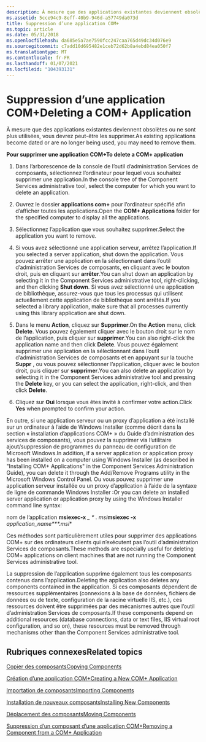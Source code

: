```yaml
---
description: À mesure que des applications existantes deviennent obsolètes ou ne sont plus utilisées, vous devrez peut-être les supprimer.
ms.assetid: 5cce94c9-8eff-40b9-946d-a57749da073d
title: Suppression d’une application COM+
ms.topic: article
ms.date: 05/31/2018
ms.openlocfilehash: da685e5a7ae7590fcc247caa765d49dc34d076e9
ms.sourcegitcommit: c7add10d695482e1ceb72d62b8a4ebd84ea050f7
ms.translationtype: MT
ms.contentlocale: fr-FR
ms.lasthandoff: 01/07/2021
ms.locfileid: "104393131"
---
```

# <a name="deleting-a-com-application"></a><span data-ttu-id="a321d-103">Suppression d’une application COM+</span><span class="sxs-lookup"><span data-stu-id="a321d-103">Deleting a COM+ Application</span></span>

<span data-ttu-id="a321d-104">À mesure que des applications existantes deviennent obsolètes ou ne sont plus utilisées, vous devrez peut-être les supprimer.</span><span class="sxs-lookup"><span data-stu-id="a321d-104">As existing applications become dated or are no longer being used, you may need to remove them.</span></span>

<span data-ttu-id="a321d-105">**Pour supprimer une application COM+**</span><span class="sxs-lookup"><span data-stu-id="a321d-105">**To delete a COM+ application**</span></span>

1.  <span data-ttu-id="a321d-106">Dans l’arborescence de la console de l’outil d’administration Services de composants, sélectionnez l’ordinateur pour lequel vous souhaitez supprimer une application.</span><span class="sxs-lookup"><span data-stu-id="a321d-106">In the console tree of the Component Services administrative tool, select the computer for which you want to delete an application.</span></span>

2.  <span data-ttu-id="a321d-107">Ouvrez le dossier **applications com+** pour l’ordinateur spécifié afin d’afficher toutes les applications.</span><span class="sxs-lookup"><span data-stu-id="a321d-107">Open the **COM+ Applications** folder for the specified computer to display all the applications.</span></span>

3.  <span data-ttu-id="a321d-108">Sélectionnez l’application que vous souhaitez supprimer.</span><span class="sxs-lookup"><span data-stu-id="a321d-108">Select the application you want to remove.</span></span>

4.  <span data-ttu-id="a321d-109">Si vous avez sélectionné une application serveur, arrêtez l’application.</span><span class="sxs-lookup"><span data-stu-id="a321d-109">If you selected a server application, shut down the application.</span></span> <span data-ttu-id="a321d-110">Vous pouvez arrêter une application en la sélectionnant dans l’outil d’administration Services de composants, en cliquant avec le bouton droit, puis en cliquant sur **arrêter**.</span><span class="sxs-lookup"><span data-stu-id="a321d-110">You can shut down an application by selecting it in the Component Services administrative tool, right-clicking, and then clicking **Shut down**.</span></span> <span data-ttu-id="a321d-111">Si vous avez sélectionné une application de bibliothèque, assurez-vous que tous les processus qui utilisent actuellement cette application de bibliothèque sont arrêtés.</span><span class="sxs-lookup"><span data-stu-id="a321d-111">If you selected a library application, make sure that all processes currently using this library application are shut down.</span></span>

5.  <span data-ttu-id="a321d-112">Dans le menu **Action**, cliquez sur **Supprimer**.</span><span class="sxs-lookup"><span data-stu-id="a321d-112">On the **Action** menu, click **Delete**.</span></span> <span data-ttu-id="a321d-113">Vous pouvez également cliquer avec le bouton droit sur le nom de l’application, puis cliquer sur **supprimer**.</span><span class="sxs-lookup"><span data-stu-id="a321d-113">You can also right-click the application name and then click **Delete**.</span></span> <span data-ttu-id="a321d-114">Vous pouvez également supprimer une application en la sélectionnant dans l’outil d’administration Services de composants et en appuyant sur la touche **Suppr** , ou vous pouvez sélectionner l’application, cliquer avec le bouton droit, puis cliquer sur **supprimer**.</span><span class="sxs-lookup"><span data-stu-id="a321d-114">You can also delete an application by selecting it in the Component Services administrative tool and pressing the **Delete** key, or you can select the application, right-click, and then click **Delete**.</span></span>

6.  <span data-ttu-id="a321d-115">Cliquez sur **Oui** lorsque vous êtes invité à confirmer votre action.</span><span class="sxs-lookup"><span data-stu-id="a321d-115">Click **Yes** when prompted to confirm your action.</span></span>

<span data-ttu-id="a321d-116">En outre, si une application serveur ou un proxy d’application a été installé sur un ordinateur à l’aide de Windows Installer (comme décrit dans la section « installation d’applications COM+ » du Guide d’administration des services de composants), vous pouvez la supprimer via l’utilitaire ajout/suppression de programmes du panneau de configuration de Microsoft Windows.</span><span class="sxs-lookup"><span data-stu-id="a321d-116">In addition, if a server application or application proxy has been installed on a computer using Windows Installer (as described in "Installing COM+ Applications" in the Component Services Administration Guide), you can delete it through the Add/Remove Programs utility in the Microsoft Windows Control Panel.</span></span> <span data-ttu-id="a321d-117">Ou vous pouvez supprimer une application serveur installée ou un proxy d’application à l’aide de la syntaxe de ligne de commande Windows Installer :</span><span class="sxs-lookup"><span data-stu-id="a321d-117">Or you can delete an installed server application or application proxy by using the Windows Installer command line syntax:</span></span>

<span data-ttu-id="a321d-118">nom de l’application **msiexec-x** *\_ \* *. msi**</span><span class="sxs-lookup"><span data-stu-id="a321d-118">**msiexec -x** *application\_name\*\*\*.msi*\*</span></span>

<span data-ttu-id="a321d-119">Ces méthodes sont particulièrement utiles pour supprimer des applications COM+ sur des ordinateurs clients qui n’exécutent pas l’outil d’administration Services de composants.</span><span class="sxs-lookup"><span data-stu-id="a321d-119">These methods are especially useful for deleting COM+ applications on client machines that are not running the Component Services administrative tool.</span></span>

<span data-ttu-id="a321d-120">La suppression de l’application supprime également tous les composants contenus dans l’application.</span><span class="sxs-lookup"><span data-stu-id="a321d-120">Deleting the application also deletes any components contained in the application.</span></span> <span data-ttu-id="a321d-121">Si ces composants dépendent de ressources supplémentaires (connexions à la base de données, fichiers de données ou de texte, configuration de la racine virtuelle IIS, etc.), ces ressources doivent être supprimées par des mécanismes autres que l’outil d’administration Services de composants.</span><span class="sxs-lookup"><span data-stu-id="a321d-121">If these components depend on additional resources (database connections, data or text files, IIS virtual root configuration, and so on), these resources must be removed through mechanisms other than the Component Services administrative tool.</span></span>

## <a name="related-topics"></a><span data-ttu-id="a321d-122">Rubriques connexes</span><span class="sxs-lookup"><span data-stu-id="a321d-122">Related topics</span></span>

<dl> <dt>

[<span data-ttu-id="a321d-123">Copier des composants</span><span class="sxs-lookup"><span data-stu-id="a321d-123">Copying Components</span></span>](copying-components.md)
</dt> <dt>

[<span data-ttu-id="a321d-124">Création d’une application COM+</span><span class="sxs-lookup"><span data-stu-id="a321d-124">Creating a New COM+ Application</span></span>](creating-a-new-com--application.md)
</dt> <dt>

[<span data-ttu-id="a321d-125">Importation de composants</span><span class="sxs-lookup"><span data-stu-id="a321d-125">Importing Components</span></span>](importing-components.md)
</dt> <dt>

[<span data-ttu-id="a321d-126">Installation de nouveaux composants</span><span class="sxs-lookup"><span data-stu-id="a321d-126">Installing New Components</span></span>](installing-new-components.md)
</dt> <dt>

[<span data-ttu-id="a321d-127">Déplacement des composants</span><span class="sxs-lookup"><span data-stu-id="a321d-127">Moving Components</span></span>](moving-components.md)
</dt> <dt>

[<span data-ttu-id="a321d-128">Suppression d’un composant d’une application COM+</span><span class="sxs-lookup"><span data-stu-id="a321d-128">Removing a Component from a COM+ Application</span></span>](removing-a-component-from-a-com--application.md)
</dt> </dl>

 

 



